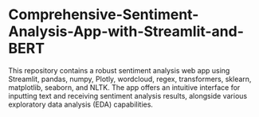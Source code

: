 # Comprehensive-Sentiment-Analysis-App-with-Streamlit-and-BERT
This repository contains a robust sentiment analysis web app using Streamlit, pandas, numpy, Plotly, wordcloud, regex, transformers, sklearn, matplotlib, seaborn, and NLTK. The app offers an intuitive interface for inputting text and receiving sentiment analysis results, alongside various exploratory data analysis (EDA) capabilities.
